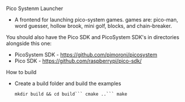 Pico Systenm Launcher

- A frontend for launching pico-system games. games are: pico-man, word guesser, hollow brook, mini golf, blocks, and chain-breaker.


You should also have the Pico SDK and PicoSystem SDK's in directories alongside this one:

- PicoSystem SDK - https://github.com/pimoroni/picosystem
- Pico SDK - https://github.com/raspberrypi/pico-sdk/


How to build
	
- Create a build folder and build the examples
	
	`mkdir build && cd build```
	cmake ..```
	make`
